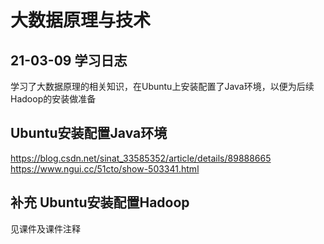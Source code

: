 # 大数据原理与技术
## 21-03-09 学习日志
学习了大数据原理的相关知识，在Ubuntu上安装配置了Java环境，以便为后续Hadoop的安装做准备    
## Ubuntu安装配置Java环境
https://blog.csdn.net/sinat_33585352/article/details/89888665  
https://www.ngui.cc/51cto/show-503341.html  
## 补充 Ubuntu安装配置Hadoop
见课件及课件注释
